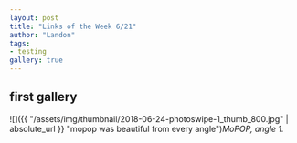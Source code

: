 ```yaml
---
layout: post
title: "Links of the Week 6/21"
author: "Landon"
tags:
- testing
gallery: true
---
```


## first gallery

  <div class="gallery">
    <figure name="1" alt="Image description" caption="image 1"></figure>
    <figure name="2" alt="Image description" caption="image 2"></figure>
    <figure name="3" alt="Image description" caption="image 3"></figure>
    <figure name="4" alt="Image description" caption="image 4"></figure>
  </div>


![]({{ "/assets/img/thumbnail/2018-06-24-photoswipe-1_thumb_800.jpg" | absolute_url }} "mopop was beautiful from every angle")_MoPOP, angle 1._
